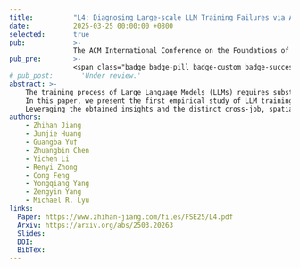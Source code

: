 ```yaml
---
title:          "L4: Diagnosing Large-scale LLM Training Failures via Automated Log Analysis"
date:           2025-03-25 00:00:00 +0800
selected:       true
pub:            >-
                The ACM International Conference on the Foundations of Software Engineering, Industry, Trondheim, Norway, Jun 2025.
pub_pre:        >-
                <span class="badge badge-pill badge-custom badge-success">FSE'25</span>
# pub_post:       'Under review.'
abstract: >-
    The training process of Large Language Models (LLMs) requires substantial resources, as evidenced by scaling laws, which frequently leads to inevitable failures.
    In this paper, we present the first empirical study of LLM training failures on our production platform.
    Leveraging the obtained insights and the distinct cross-job, spatial, and temporal patterns present in LLM training logs, we propose L4, the first log-based large-scale LLM training failure diagnosis framework, which can automatically extract failure-indicating information (i.e., log events, nodes, stages, and iterations) from extensive training logs, thereby reducing manual effort and facilitating failure recovery.
authors:
    - Zhihan Jiang
    - Junjie Huang
    - Guangba Yu†
    - Zhuangbin Chen
    - Yichen Li
    - Renyi Zhong
    - Cong Feng
    - Yongqiang Yang
    - Zengyin Yang
    - Michael R. Lyu
links:
  Paper: https://www.zhihan-jiang.com/files/FSE25/L4.pdf
  Arxiv: https://arxiv.org/abs/2503.20263
  Slides:
  DOI:
  BibTex:
---
```

